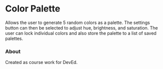 # Color Palette
Allows the user to generate 5 random colors as a palette. The settings button can then be selected to adjust hue, brightness, and saturation. The user can lock individual colors and also store the palette to a list of saved palettes.

### About 
Created as course work for DevEd.